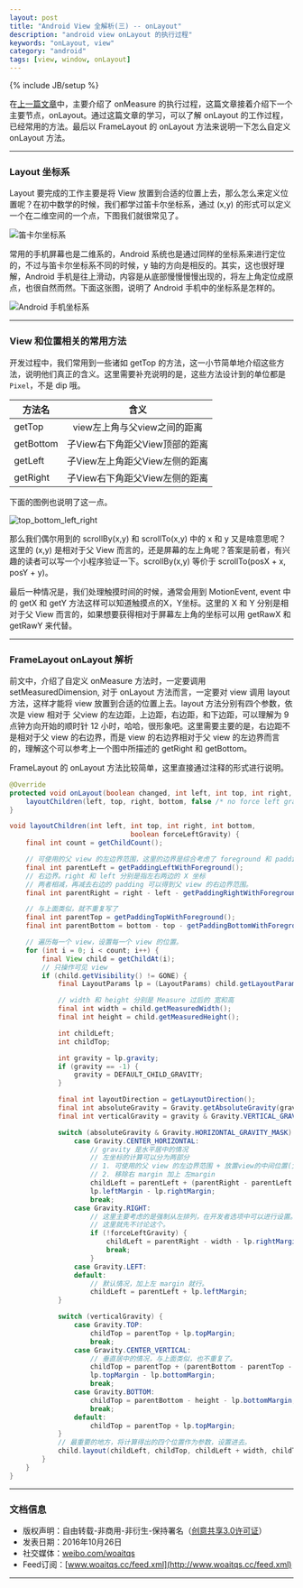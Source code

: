```yaml
---
layout: post
title: "Android View 全解析(三) -- onLayout"
description: "android view onLayout 的执行过程"
keywords: "onLayout, view"
category: "android"
tags: [view, window, onLayout]
---
```

{% include JB/setup %}

在[上一篇文章](http://www.woaitqs.cc/android/2016/10/18/android-view-theory-2.html)中，主要介绍了 onMeasure 的执行过程，这篇文章接着介绍下一个主要节点，onLayout。通过这篇文章的学习，可以了解 onLayout 的工作过程，已经常用的方法。最后以 FrameLayout 的 onLayout 方法来说明一下怎么自定义 onLayout 方法。

<!--break-->

------------------------

### Layout 坐标系

Layout 要完成的工作主要是将 View 放置到合适的位置上去，那么怎么来定义位置呢？在初中数学的时候，我们都学过笛卡尔坐标系，通过 (x,y) 的形式可以定义一个在二维空间的一个点，下图我们就很常见了。

![笛卡尔坐标系](http://o8p68x17d.bkt.clouddn.com/view_distribute.jpeg)

常用的手机屏幕也是二维系的，Android 系统也是通过同样的坐标系来进行定位的，不过与笛卡尔坐标系不同的时候，y 轴的方向是相反的。其实，这也很好理解，Android 手机是往上滑动，内容是从底部慢慢慢慢出现的，将左上角定位成原点，也很自然而然。下面这张图，说明了 Android 手机中的坐标系是怎样的。

![Android 手机坐标系](http://o8p68x17d.bkt.clouddn.com/view_phone_distribute.png)

------------------------

### View 和位置相关的常用方法

开发过程中，我们常用到一些诸如 getTop 的方法，这一小节简单地介绍这些方法，说明他们真正的含义。这里需要补充说明的是，这些方法设计到的单位都是 `Pixel`，不是 dip 哦。

| 方法名        | 含义           |
| ------------- |:-------------:|
| getTop     | view左上角与父view之间的距离 |
| getBottom      | 子View右下角距父View顶部的距离 |
| getLeft | 子View左上角距父View左侧的距离 |
| getRight | 子View右下角距父View左侧的距离 |

下面的图例也说明了这一点。

![top_bottom_left_right](http://o8p68x17d.bkt.clouddn.com/gettop_getright.png)

那么我们偶尔用到的 scrollBy(x,y) 和 scrollTo(x,y) 中的 x 和 y 又是啥意思呢？这里的 (x,y) 是相对于父 View 而言的，还是屏幕的左上角呢？答案是前者，有兴趣的读者可以写一个小程序验证一下。scrollBy(x,y) 等价于 scrollTo(posX + x, posY + y)。

最后一种情况是，我们处理触摸时间的时候，通常会用到 MotionEvent, event 中的 getX 和 getY 方法这样可以知道触摸点的X，Y坐标。这里的 X 和 Y 分别是相对于父 View 而言的，如果想要获得相对于屏幕左上角的坐标可以用 getRawX 和 getRawY 来代替。

------------------------

### FrameLayout onLayout 解析

前文中，介绍了自定义 onMeasure 方法时，一定要调用 setMeasuredDimension, 对于 onLayout 方法而言，一定要对 view 调用 layout 方法，这样才能将 view 放置到合适的位置上去。layout 方法分别有四个参数，依次是 view 相对于 父view 的左边距，上边距，右边距，和下边距，可以理解为 9 点钟方向开始的顺时针 12 小时，哈哈，很形象吧。这里需要主要的是，右边距不是相对于父 view 的右边界，而是 view 的右边界相对于父 view 的左边界而言的，理解这个可以参考上一个图中所描述的 getRight 和 getBottom。

FrameLayout 的 onLayout 方法比较简单，这里直接通过注释的形式进行说明。

```java
@Override
protected void onLayout(boolean changed, int left, int top, int right, int bottom) {
    layoutChildren(left, top, right, bottom, false /* no force left gravity */);
}

void layoutChildren(int left, int top, int right, int bottom,
                              boolean forceLeftGravity) {
    final int count = getChildCount();

    // 可使用的父 view 的左边界范围，这里的边界是综合考虑了 foreground 和 padding的
    final int parentLeft = getPaddingLeftWithForeground();
    // 右边界。right 和 left 分别是指左右两边的 X 坐标
    // 两者相减，再减去右边的 padding 可以得到父 view 的右边界范围。
    final int parentRight = right - left - getPaddingRightWithForeground();

    // 与上面类似，就不重复写了
    final int parentTop = getPaddingTopWithForeground();
    final int parentBottom = bottom - top - getPaddingBottomWithForeground();

    // 遍历每一个 view，设置每一个 view 的位置。
    for (int i = 0; i < count; i++) {
        final View child = getChildAt(i);
        // 只操作可见 view
        if (child.getVisibility() != GONE) {
            final LayoutParams lp = (LayoutParams) child.getLayoutParams();

            // width 和 height 分别是 Measure 过后的 宽和高
            final int width = child.getMeasuredWidth();
            final int height = child.getMeasuredHeight();

            int childLeft;
            int childTop;

            int gravity = lp.gravity;
            if (gravity == -1) {
                gravity = DEFAULT_CHILD_GRAVITY;
            }

            final int layoutDirection = getLayoutDirection();
            final int absoluteGravity = Gravity.getAbsoluteGravity(gravity, layoutDirection);
            final int verticalGravity = gravity & Gravity.VERTICAL_GRAVITY_MASK;

            switch (absoluteGravity & Gravity.HORIZONTAL_GRAVITY_MASK) {
                case Gravity.CENTER_HORIZONTAL:
                    // gravity 是水平居中的情况
                    // 左坐标的计算可以分为两部分
                    // 1. 可使用的父 view 的左边界范围 + 放置view的中间位置(父view可用范围 减去 view 宽度后的一半)
                    // 2. 移除右 margin 加上 左margin
                    childLeft = parentLeft + (parentRight - parentLeft - width) / 2 +
                    lp.leftMargin - lp.rightMargin;
                    break;
                case Gravity.RIGHT:
                    // 这里主要考虑的是强制从左排列，在开发者选项中可以进行设置。
                    // 这里就先不讨论这个。
                    if (!forceLeftGravity) {
                        childLeft = parentRight - width - lp.rightMargin;
                        break;
                    }
                case Gravity.LEFT:
                default:
                    // 默认情况，加上左 margin 就行。
                    childLeft = parentLeft + lp.leftMargin;
            }

            switch (verticalGravity) {
                case Gravity.TOP:
                    childTop = parentTop + lp.topMargin;
                    break;
                case Gravity.CENTER_VERTICAL:
                    // 垂直居中的情况，与上面类似，也不重复了。
                    childTop = parentTop + (parentBottom - parentTop - height) / 2 +
                    lp.topMargin - lp.bottomMargin;
                    break;
                case Gravity.BOTTOM:
                    childTop = parentBottom - height - lp.bottomMargin;
                    break;
                default:
                    childTop = parentTop + lp.topMargin;
            }
            // 最重要的地方，将计算得出的四个位置作为参数，设置进去。
            child.layout(childLeft, childTop, childLeft + width, childTop + height);
        }
    }
}
```

------------------------

### 文档信息
* 版权声明：自由转载-非商用-非衍生-保持署名（[创意共享3.0许可证](http://creativecommons.org/licenses/by-nc-nd/3.0/deed.zh)）
* 发表日期：2016年10月26日
* 社交媒体：[weibo.com/woaitqs](http://weibo.com/woaitqs)
* Feed订阅：[www.woaitqs.cc/feed.xml](http://www.woaitqs.cc/feed.xml)

------------------------
